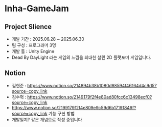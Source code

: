 # Inha-GameJam      
## Project Slience    
- 개발 기간 : 2025.06.28 ~ 2025.06.30
- 팀 구성 : 프로그래머 3명
- 개발 툴 : Unity Engine     
- Dead By DayLight 라는 게임의 느낌을 최대한 살린 2D 플랫포머 게임입니다.       
## Notion    
- 김현준 : https://www.notion.so/214894b38b1080d98594f46164d4c9d5?source=copy_link     
- 김수혁 : https://www.notion.so/2149179f2f4e80ad80fcc6c13498ecf0?source=copy_link 
- https://www.notion.so/2199179f2f4e809e9c59d6b17191849f?source=copy_link 기능 구현 방법
- 개발일지? 같은 개념으로 작성 중입니다
